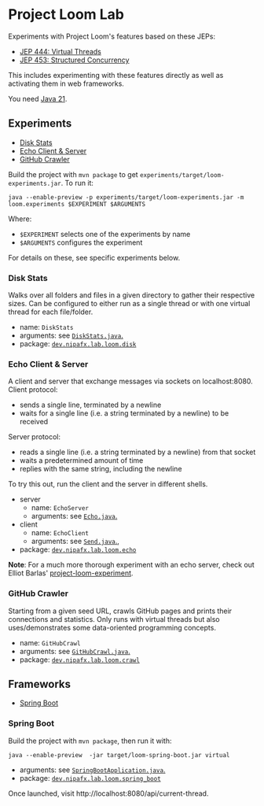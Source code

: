 # Project Loom Lab

Experiments with Project Loom's features based on these JEPs:

* [JEP 444: Virtual Threads](https://openjdk.org/jeps/444)
* [JEP 453: Structured Concurrency](https://openjdk.org/jeps/453)

This includes experimenting with these features directly as well as activating them in web frameworks.

You need [Java 21](https://jdk.java.net/21/).

## Experiments

* [Disk Stats](#disk-stats)
* [Echo Client & Server](#echo-client--server)
* [GitHub Crawler](#github-crawler)

Build the project with `mvn package` to get `experiments/target/loom-experiments.jar`.
To run it:

```
java --enable-preview -p experiments/target/loom-experiments.jar -m loom.experiments $EXPERIMENT $ARGUMENTS
```

Where:

* `$EXPERIMENT` selects one of the experiments by name
* `$ARGUMENTS` configures the experiment

For details on these, see specific experiments below.

### Disk Stats

Walks over all folders and files in a given directory to gather their respective sizes.
Can be configured to either run as a single thread or with one virtual thread for each file/folder.

* name: `DiskStats`
* arguments: see [`DiskStats.java`.](experiments/src/main/java/dev/nipafx/lab/loom/disk/DiskStats.java)
* package: [`dev.nipafx.lab.loom.disk`](experiments/src/main/java/dev/nipafx/lab/loom/disk)

### Echo Client & Server

A client and server that exchange messages via sockets on localhost:8080.
Client protocol:

* sends a single line, terminated by a newline
* waits for a single line (i.e. a string terminated by a newline) to be received

Server protocol:

* reads a single line (i.e. a string terminated by a newline) from that socket
* waits a predetermined amount of time
* replies with the same string, including the newline

To try this out, run the client and the server in different shells.

* server
	* name: `EchoServer`
	* arguments: see [`Echo.java`.](experiments/src/main/java/dev/nipafx/lab/loom/echo/server/Echo.java)
* client
    * name: `EchoClient`
    * arguments: see [`Send.java`.](experiments/src/main/java/dev/nipafx/lab/loom/echo/client/Send.java), 
* package: [`dev.nipafx.lab.loom.echo`](experiments/src/main/java/dev/nipafx/lab/loom/echo)

**Note**:
For a much more thorough experiment with an echo server, check out Elliot Barlas' [project-loom-experiment](https://github.com/ebarlas/project-loom-experiment).

### GitHub Crawler

Starting from a given seed URL, crawls GitHub pages and prints their connections and statistics.
Only runs with virtual threads but also uses/demonstrates some data-oriented programming concepts.

* name: `GitHubCrawl`
* arguments: see [`GitHubCrawl.java`.](experiments/src/main/java/dev/nipafx/lab/loom/crawl/GitHubCrawl.java)
* package: [`dev.nipafx.lab.loom.crawl`](experiments/src/main/java/dev/nipafx/lab/loom/crawl)


## Frameworks

* [Spring Boot](#spring-boot)

### Spring Boot

Build the project with `mvn package`, then run it with:

```
java --enable-preview  -jar target/loom-spring-boot.jar virtual
```

* arguments: see [`SpringBootApplication.java`.](frameworks/spring_boot/src/main/java/dev/nipafx/lab/loom/spring_boot/SpringBootApplication.java)
* package: [`dev.nipafx.lab.loom.spring_boot`](frameworks/spring_boot/src/main/java/dev/nipafx/lab/loom/spring_boot/)

Once launched, visit http://localhost:8080/api/current-thread.
